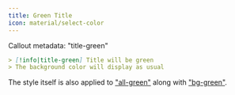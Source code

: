 ```yaml
---
title: Green Title
icon: material/select-color
---
```


Callout metadata: "title-green"

```md
> [!info|title-green] Title will be green
> The background color will display as usual
```

The style itself is also applied to ["all-green"](../combined-styling/page-7.md) along with ["bg-green"](../bg-styling/page-7.md).